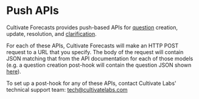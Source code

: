# Push APIs

Cultivate Forecasts provides push-based APIs for [question](#questions) creation, update, resolution, and [clarification](#clarifications).

For each of these APIs, Cultivate Forecasts will make an HTTP POST request to a URL that you specify. The body of the request will contain JSON matching that from the API documentation for each of those models (e.g. a question creation post-hook will contain the question JSON shown [here](#questions)).

To set up a post-hook for any of these APIs, contact Cultivate Labs' technical support team: [tech@cultivatelabs.com](mailto:tech@cultivatelabs.com)
